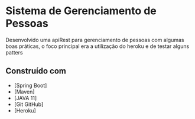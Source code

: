 # Sistema de Gerenciamento de Pessoas

Desenvolvido uma apiRest para gerenciamento de pessoas com algumas boas práticas, o foco principal era a utilização do heroku e de testar alguns patters

## Construído com 

* [Spring Boot]
* [Maven]
* [JAVA 11]
* [Git GitHub]
* [Heroku]
